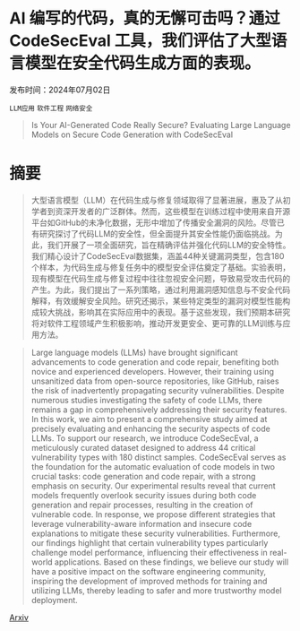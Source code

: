 # AI 编写的代码，真的无懈可击吗？通过 CodeSecEval 工具，我们评估了大型语言模型在安全代码生成方面的表现。

发布时间：2024年07月02日

`LLM应用` `软件工程` `网络安全`

> Is Your AI-Generated Code Really Secure? Evaluating Large Language Models on Secure Code Generation with CodeSecEval

# 摘要

> 大型语言模型（LLM）在代码生成与修复领域取得了显著进展，惠及了从初学者到资深开发者的广泛群体。然而，这些模型在训练过程中使用来自开源平台如GitHub的未净化数据，无形中增加了传播安全漏洞的风险。尽管已有研究探讨了代码LLM的安全性，但全面提升其安全性能仍面临挑战。为此，我们开展了一项全面研究，旨在精确评估并强化代码LLM的安全特性。我们精心设计了CodeSecEval数据集，涵盖44种关键漏洞类型，包含180个样本，为代码生成与修复任务中的模型安全评估奠定了基础。实验表明，现有模型在代码生成与修复过程中往往忽视安全问题，导致易受攻击代码的产生。为此，我们提出了一系列策略，通过利用漏洞感知信息与不安全代码解释，有效缓解安全风险。研究还揭示，某些特定类型的漏洞对模型性能构成较大挑战，影响其在实际应用中的表现。基于这些发现，我们预期本研究将对软件工程领域产生积极影响，推动开发更安全、更可靠的LLM训练与应用方法。

> Large language models (LLMs) have brought significant advancements to code generation and code repair, benefiting both novice and experienced developers. However, their training using unsanitized data from open-source repositories, like GitHub, raises the risk of inadvertently propagating security vulnerabilities. Despite numerous studies investigating the safety of code LLMs, there remains a gap in comprehensively addressing their security features. In this work, we aim to present a comprehensive study aimed at precisely evaluating and enhancing the security aspects of code LLMs. To support our research, we introduce CodeSecEval, a meticulously curated dataset designed to address 44 critical vulnerability types with 180 distinct samples. CodeSecEval serves as the foundation for the automatic evaluation of code models in two crucial tasks: code generation and code repair, with a strong emphasis on security. Our experimental results reveal that current models frequently overlook security issues during both code generation and repair processes, resulting in the creation of vulnerable code. In response, we propose different strategies that leverage vulnerability-aware information and insecure code explanations to mitigate these security vulnerabilities. Furthermore, our findings highlight that certain vulnerability types particularly challenge model performance, influencing their effectiveness in real-world applications. Based on these findings, we believe our study will have a positive impact on the software engineering community, inspiring the development of improved methods for training and utilizing LLMs, thereby leading to safer and more trustworthy model deployment.

[Arxiv](https://arxiv.org/abs/2407.02395)